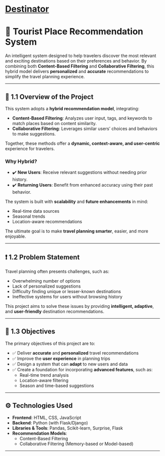 # [Destinator](https://destinator-g16v.onrender.com/)

# 🧭 Tourist Place Recommendation System

An intelligent system designed to help travelers discover the most relevant and exciting destinations based on their preferences and behavior. By combining both **Content-Based Filtering** and **Collaborative Filtering**, this hybrid model delivers **personalized** and **accurate** recommendations to simplify the travel planning experience.

---

## 📌 1.1 Overview of the Project

This system adopts a **hybrid recommendation model**, integrating:

- **Content-Based Filtering**: Analyzes user input, tags, and keywords to match places based on content similarity.
- **Collaborative Filtering**: Leverages similar users’ choices and behaviors to make suggestions.

Together, these methods offer a **dynamic, context-aware, and user-centric** experience for travelers.

### Why Hybrid?
- ✔️ **New Users**: Receive relevant suggestions without needing prior history.
- ✔️ **Returning Users**: Benefit from enhanced accuracy using their past behavior.

The system is built with **scalability** and **future enhancements** in mind:
- Real-time data sources
- Seasonal trends
- Location-aware recommendations

The ultimate goal is to make **travel planning smarter**, easier, and more enjoyable.

---

## ❗ 1.2 Problem Statement

Travel planning often presents challenges, such as:

- Overwhelming number of options
- Lack of personalized suggestions
- Difficulty finding unique or lesser-known destinations
- Ineffective systems for users without browsing history

This project aims to solve these issues by providing **intelligent, adaptive**, and **user-friendly** destination recommendations.

---

## 🎯 1.3 Objectives

The primary objectives of this project are to:

- ✅ Deliver **accurate** and **personalized** travel recommendations
- ✅ Improve the **user experience** in planning trips
- ✅ Design a system that can **adapt** to new users and data
- ✅ Create a foundation for incorporating **advanced features**, such as:
  - Real-time trend analysis
  - Location-aware filtering
  - Season and time-based suggestions

---

## ⚙️ Technologies Used

- **Frontend**: HTML, CSS, JavaScript
- **Backend**: Python (with Flask/Django)
- **Libraries & Tools**: Pandas, Scikit-learn, Surprise, Flask
- **Recommendation Models**: 
  - Content-Based Filtering
  - Collaborative Filtering (Memory-based or Model-based)

---


